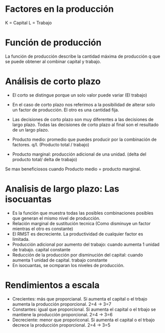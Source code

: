 # Factores en la producción

K = Capital
L = Trabajo

# Función de producción 

La función de producción describe la cantidad máxima de
producción q que se puede obtener al combinar capital y trabajo.

# Análisis de corto plazo

- El corto se distingue porque un solo valor puede variar (El trabajo)
- En el caso de corto plazo nos referimos a la posibilidad de alterar solo un factor de producción. El otro es una cantidad fija.
- Las decisiones de corto plazo son muy diferentes a las decisiones de largo plazo. Todas las decisiones de corto plazo al final son el resultado de un largo plazo.

- Producto medio: promedio que puedes producir por la combinación de factores. q/l. (Producto total / trabajo)
- Producto marginal: producción adicional de una unidad. (delta del producto total/ delta de trabajo)

Se max beneficiosos cuando Producto medio = producto marginal.

# Analisis de largo plazo: Las isocuantas

- Es la función que muestra todas las posibles combinaciones posibles que generan el mismo nivel de producción.
- Relación marginal de sustitución tecnica (Como disminuye un factor mientras el otro es constante)
- El RMST es decreciente. La productividad de cualquier factor es limitada.
- Producción adicional por aumento del trabajo: cuando aumenta 1 unidad de trabajo. capital constante
- Reducción de la producción por disminución del capital: cuando aumenta 1 unidad de capital. trabajo constante 
- En isocuantas, se ocmparan los niveles de producción.

# Rendimientos a escala

- Crecientes: más que proporcianal. Si aumenta el capital o el trbajo aumenta la producción proporcional. 2=4 -> 3=7
- Constantes: igual que proporcional. Si aumenta el capital o el trbajo se mantiene la producción proporcional. 2=4 -> 3=6
- Decreciente: menor que proporiconal. Si aumenta el capital o el trbajo decrece la producción proporcional. 2=4 -> 3=5